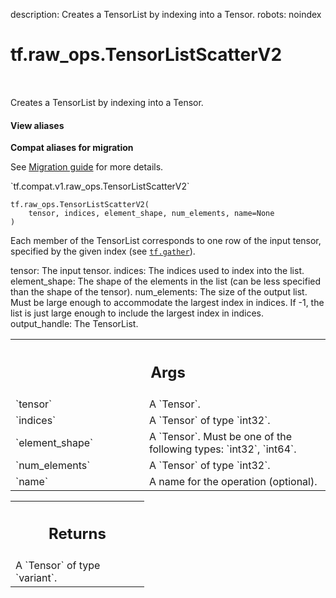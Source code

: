 description: Creates a TensorList by indexing into a Tensor.
robots: noindex

# tf.raw_ops.TensorListScatterV2

<!-- Insert buttons and diff -->

<table class="tfo-notebook-buttons tfo-api nocontent" align="left">

</table>



Creates a TensorList by indexing into a Tensor.


<section class="expandable">
  <h4 class="showalways">View aliases</h4>
  <p>
<b>Compat aliases for migration</b>
<p>See
<a href="https://www.tensorflow.org/guide/migrate">Migration guide</a> for
more details.</p>
<p>`tf.compat.v1.raw_ops.TensorListScatterV2`</p>
</p>
</section>

<pre class="devsite-click-to-copy prettyprint lang-py tfo-signature-link">
<code>tf.raw_ops.TensorListScatterV2(
    tensor, indices, element_shape, num_elements, name=None
)
</code></pre>



<!-- Placeholder for "Used in" -->

Each member of the TensorList corresponds to one row of the input tensor,
specified by the given index (see <a href="../../tf/gather.md"><code>tf.gather</code></a>).

tensor: The input tensor.
indices: The indices used to index into the list.
element_shape: The shape of the elements in the list (can be less specified than
  the shape of the tensor).
num_elements: The size of the output list. Must be large enough to accommodate
  the largest index in indices. If -1, the list is just large enough to include
  the largest index in indices.
output_handle: The TensorList.

<!-- Tabular view -->
 <table class="responsive fixed orange">
<colgroup><col width="214px"><col></colgroup>
<tr><th colspan="2"><h2 class="add-link">Args</h2></th></tr>

<tr>
<td>
`tensor`<a id="tensor"></a>
</td>
<td>
A `Tensor`.
</td>
</tr><tr>
<td>
`indices`<a id="indices"></a>
</td>
<td>
A `Tensor` of type `int32`.
</td>
</tr><tr>
<td>
`element_shape`<a id="element_shape"></a>
</td>
<td>
A `Tensor`. Must be one of the following types: `int32`, `int64`.
</td>
</tr><tr>
<td>
`num_elements`<a id="num_elements"></a>
</td>
<td>
A `Tensor` of type `int32`.
</td>
</tr><tr>
<td>
`name`<a id="name"></a>
</td>
<td>
A name for the operation (optional).
</td>
</tr>
</table>



<!-- Tabular view -->
 <table class="responsive fixed orange">
<colgroup><col width="214px"><col></colgroup>
<tr><th colspan="2"><h2 class="add-link">Returns</h2></th></tr>
<tr class="alt">
<td colspan="2">
A `Tensor` of type `variant`.
</td>
</tr>

</table>

